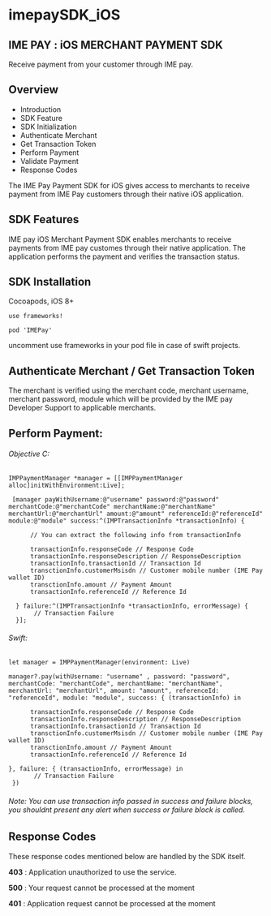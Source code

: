# imepaySDK_iOS

## IME PAY : iOS MERCHANT PAYMENT SDK

Receive payment from your customer through IME pay.

 ## Overview

- Introduction
- SDK Feature
- SDK Initialization
- Authenticate Merchant
- Get Transaction Token
- Perform Payment
- Validate Payment
- Response Codes

The IME Pay Payment SDK for iOS gives access to merchants to receive payment from IME Pay customers through their native iOS application.

## SDK Features

IME pay iOS Merchant Payment SDK enables merchants to receive payments from IME pay customes through their native application. The application performs the payment and verifies the transaction status.

## SDK Installation

Cocoapods, iOS 8+

```use frameworks!```

```pod 'IMEPay'``` 

uncomment use frameworks in your pod file in case of swift projects.

## Authenticate Merchant / Get Transaction Token

The merchant is verified using the merchant code, merchant username, merchant password, module which will be provided by the IME pay Developer Support to applicable merchants.

## Perform Payment:

###### Objective C:

  ``` 
  IMPPaymentManager *manager = [[IMPPaymentManager alloc]initWithEnvironment:Live];
    
   [manager payWithUsername:@"username" password:@"password" merchantCode:@"merchantCode" merchantName:@"merchantName" merchantUrl:@"merchantUrl" amount:@"amount" referenceId:@"referenceId" module:@"module" success:^(IMPTransactionInfo *transactionInfo) {
        
        // You can extract the following info from transactionInfo
        
        transactionInfo.responseCode // Response Code
        transactionInfo.responseDescription // ResponseDescription
        transactionInfo.transactionId // Transaction Id
        transctionInfo.customerMsisdn // Customer mobile number (IME Pay wallet ID)
        transctionInfo.amount // Payment Amount
        transactionInfo.referenceId // Reference Id
 
    } failure:^(IMPTransactionInfo *transactionInfo, errorMessage) {
         // Transaction Failure
    }];

  ``` 

###### Swift:

  ``` 
  let manager = IMPPaymentManager(environment: Live)
  
 manager?.pay(withUsername: "username" , password: "password", merchantCode: "merchantCode", merchantName: "merchantName",    merchantUrl: "merchantUrl", amount: "amount", referenceId: "referenceId", module: "module", success: { (transactionInfo) in
  
        transactionInfo.responseCode // Response Code
        transactionInfo.responseDescription // ResponseDescription
        transactionInfo.transactionId // Transaction Id
        transctionInfo.customerMsisdn // Customer mobile number (IME Pay wallet ID)
        transctionInfo.amount // Payment Amount
        transactionInfo.referenceId // Reference Id
 
  }, failure: { (transactionInfo, errorMessage) in
         // Transaction Failure
   })
 ``` 

###### Note: You can use transaction info passed in success and failure blocks, you shouldnt present any alert when success or failure block is called.

## Response Codes

These response codes mentioned below are handled by the SDK itself.

**403** : Application unauthorized to use the service.

**500** : Your request cannot be processed at the moment

**401** : Application request cannot be processed at the moment



